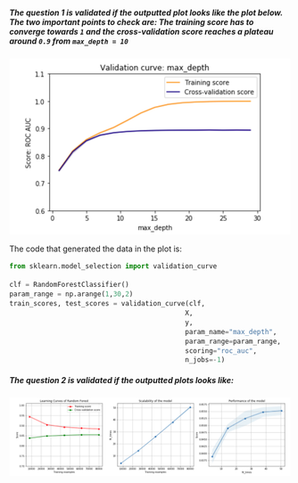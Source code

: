 ##### The question 1 is validated if the outputted plot looks like the plot below. The two important points to check are: The training score has to converge towards `1` and the cross-validation score reaches a plateau around `0.9` from `max_depth = 10`

![alt text][logo_ex5q1]

[logo_ex5q1]: ../w2_day5_ex5_q1.png "Validation curve "

The code that generated the data in the plot is:

```python
from sklearn.model_selection import validation_curve

clf = RandomForestClassifier()
param_range = np.arange(1,30,2)
train_scores, test_scores = validation_curve(clf,
                                            X,
                                            y,
                                            param_name="max_depth",
                                            param_range=param_range,
                                            scoring="roc_auc",
                                            n_jobs=-1)
```

##### The question 2 is validated if the outputted plots looks like:

![alt text][logo_ex5q2]

[logo_ex5q2]: ../w2_day5_ex5_q2.png "Learning curve "
